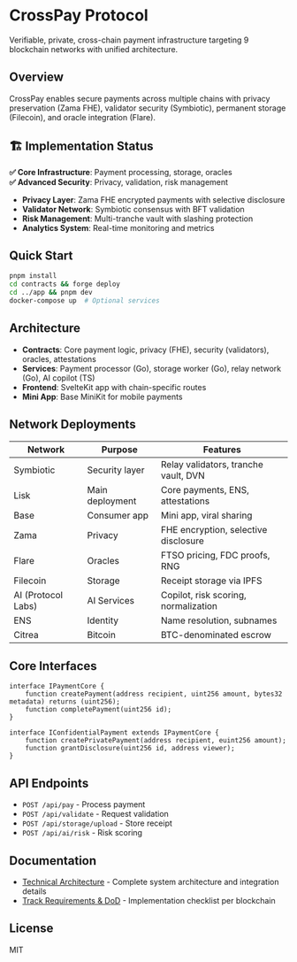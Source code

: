 # CrossPay Protocol

Verifiable, private, cross-chain payment infrastructure targeting 9 blockchain networks with unified architecture.

## Overview

CrossPay enables secure payments across multiple chains with privacy preservation (Zama FHE), validator security (Symbiotic), permanent storage (Filecoin), and oracle integration (Flare).

## 🏗️ Implementation Status

**✅ Core Infrastructure**: Payment processing, storage, oracles  
**✅ Advanced Security**: Privacy, validation, risk management
- **Privacy Layer**: Zama FHE encrypted payments with selective disclosure
- **Validator Network**: Symbiotic consensus with BFT validation  
- **Risk Management**: Multi-tranche vault with slashing protection
- **Analytics System**: Real-time monitoring and metrics

## Quick Start

```bash
pnpm install
cd contracts && forge deploy
cd ../app && pnpm dev
docker-compose up  # Optional services
```

## Architecture

- **Contracts**: Core payment logic, privacy (FHE), security (validators), oracles, attestations
- **Services**: Payment processor (Go), storage worker (Go), relay network (Go), AI copilot (TS)
- **Frontend**: SvelteKit app with chain-specific routes
- **Mini App**: Base MiniKit for mobile payments

## Network Deployments

| Network | Purpose | Features |
|---------|---------|----------|
| Symbiotic | Security layer | Relay validators, tranche vault, DVN |
| Lisk | Main deployment | Core payments, ENS, attestations |
| Base | Consumer app | Mini app, viral sharing |
| Zama | Privacy | FHE encryption, selective disclosure |
| Flare | Oracles | FTSO pricing, FDC proofs, RNG |
| Filecoin | Storage | Receipt storage via IPFS |
| AI (Protocol Labs) | AI Services | Copilot, risk scoring, normalization |
| ENS | Identity | Name resolution, subnames |
| Citrea | Bitcoin | BTC-denominated escrow |

## Core Interfaces

```solidity
interface IPaymentCore {
    function createPayment(address recipient, uint256 amount, bytes32 metadata) returns (uint256);
    function completePayment(uint256 id);
}

interface IConfidentialPayment extends IPaymentCore {
    function createPrivatePayment(address recipient, euint256 amount);
    function grantDisclosure(uint256 id, address viewer);
}
```

## API Endpoints

- `POST /api/pay` - Process payment
- `POST /api/validate` - Request validation
- `POST /api/storage/upload` - Store receipt
- `POST /api/ai/risk` - Risk scoring

## Documentation

- [Technical Architecture](./docs/ARCHITECTURE.md) - Complete system architecture and integration details
- [Track Requirements & DoD](./docs/DoD.md) - Implementation checklist per blockchain

## License

MIT

